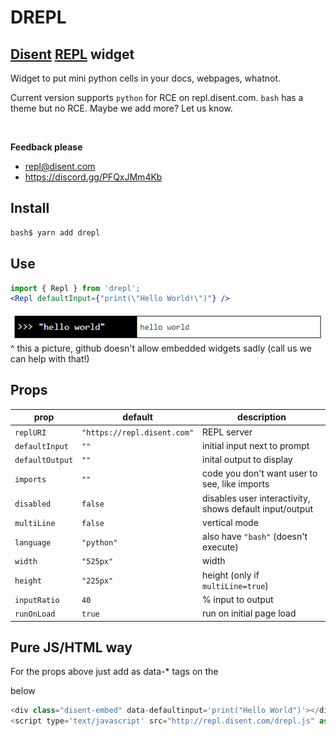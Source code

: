 # DREPL

## [Disent](https://www.disent.com) [REPL](https://repl.disent.com) widget

Widget to put mini python cells in your docs, webpages, whatnot.

Current version supports `python` for RCE on repl.disent.com. `bash` has a theme but no RCE. Maybe we add more? Let us know.

<br/> 

**Feedback please**

- repl@disent.com
- https://discord.gg/PFQxJMm4Kb

## Install

```bash
bash$ yarn add drepl 
```

## Use

```jsx
import { Repl } from 'drepl';
<Repl defaultInput={"print(\"Hello World!\")"} />
```

![Hello World](https://github.com/disentcorp/drepl/blob/main/src/lib/components/assets/helloworld.png "Hello World")
^ this a picture, github doesn't allow embedded widgets sadly (call us we can help with that!)

## Props

|prop|default|description|
|-|-|-|
`replURI`|`"https://repl.disent.com"`|REPL server|
`defaultInput`|`""`|initial input next to prompt|
`defaultOutput`|`""`|inital output to display|
`imports`|`""`|code you don't want user to see, like imports|
`disabled`|`false`|disables user interactivity, shows default input/output|
`multiLine`|`false`|vertical mode|
`language`|`"python"`|also have `"bash"` (doesn't execute)|
`width` |`"525px"`|width|
`height`|`"225px"`|height (only if `multiLine=true`)|
`inputRatio`|`40`|% input to output|
`runOnLoad`|`true`|run on initial page load|


## Pure JS/HTML way

For the props above just add as data-* tags on the <div> below

```js
<div class="disent-embed" data-defaultinput='print("Hello World")'></div>
<script type='text/javascript' src="http://repl.disent.com/drepl.js" async></script>
```
